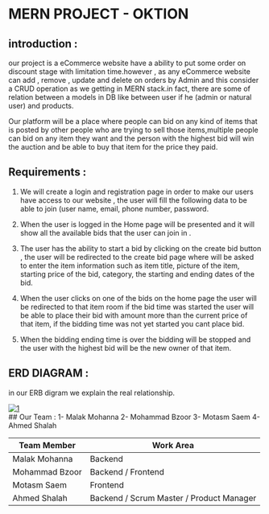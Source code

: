 # MERN PROJECT - OKTION
## introduction :

our project is a eCommerce website have a ability to put some order on discount stage with limitation time.however , as any eCommerce website can add , remove , update and delete on orders by Admin and this consider a CRUD operation as we getting in MERN stack.in fact, there are some of relation between a models in DB like between user if he (admin or natural user) and products.

Our platform will be a place where people can bid on any kind of items that is posted by other people who are trying to sell those items,multiple people can
bid on any item they want and the person with the highest bid will win the auction and be able to buy that item for the price they paid.

## Requirements :
1. We will create a login and registration page in order to make our users
have access to our website , the user will fill the following data to be
able to join (user name, email, phone number, password.

2. When the user is logged in the Home page will be presented and it will
show all the available bids that the user can join in .

3. The user has the ability to start a bid by clicking on the create bid button
, the user will be redirected to the create bid page where will be asked
to enter the item information such as item title, picture of the item,
starting price of the bid, category, the starting and ending dates of the
bid.

4. When the user clicks on one of the bids on the home page the user will
be redirected to that item room if the bid time was started the user will
be able to place their bid with amount more than the current price of that
item, if the bidding time was not yet started you cant place bid.

5. When the bidding ending time is over the bidding will be stopped and
the user with the highest bid will be the new owner of that item.

## ERD DIAGRAM :
in our ERB digram we explain the real relationship.
<html>
    <div>
        <a href="https://ibb.co/xMkcDkx"><img src="https://i.ibb.co/y89MX9H/1.png" alt="1" border="0"></a>
    </div>
</html>
## Our Team :
1- Malak Mohanna
2- Mohammad Bzoor
3- Motasm Saem
4- Ahmed Shalah

| Team Member  | Work Area |
| ------------- | ------------- |
| Malak Mohanna  | Backend  |
| Mohammad Bzoor  | Backend / Frontend  |
| Motasm Saem  | Frontend  |
| Ahmed Shalah  | Backend / Scrum Master / Product Manager  |

